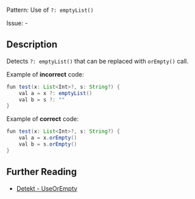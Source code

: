Pattern: Use of `?: emptyList()`

Issue: -

## Description

Detects `?: emptyList()` that can be replaced with `orEmpty()` call.

Example of **incorrect** code:

```java
fun test(x: List<Int>?, s: String?) {
    val a = x ?: emptyList()
    val b = s ?: ""
}

```

Example of **correct** code:

```java
fun test(x: List<Int>?, s: String?) {
    val a = x.orEmpty()
    val b = s.orEmpty()
}

```

## Further Reading

* [Detekt - UseOrEmpty](https://detekt.github.io/detekt/style.html#useorempty)
